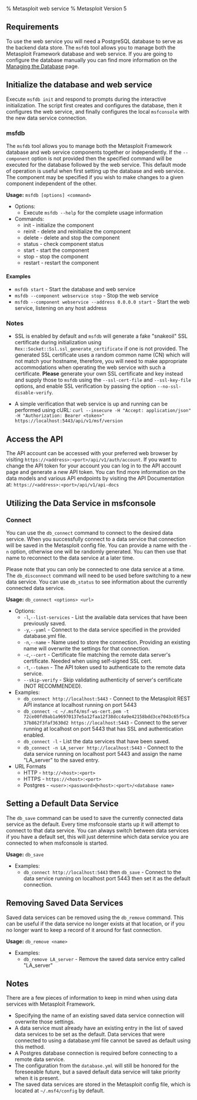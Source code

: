 % Metasploit web service
% Metasploit Version 5


## Requirements

To use the web service you will need a PostgreSQL database to serve as the backend data store. The `msfdb` tool allows you to manage both the Metasploit Framework database and web service. If you are going to configure the database manually you can find more information on the [Managing the Database](https://metasploit.help.rapid7.com/docs/managing-the-database) page.


## Initialize the database and web service

Execute `msfdb init` and respond to prompts during the interactive initialization. The script first creates and configures the database, then it configures the web service, and finally configures the local `msfconsole` with the new data service connection.

### msfdb

The `msfdb` tool allows you to manage both the Metasploit Framework database and web service components together or independently. If the `--component` option is not provided then the specified command will be executed for the database followed by the web service. This default mode of operation is useful when first setting up the database and web service. The component may be specified if you wish to make changes to a given component independent of the other.

**Usage:** `msfdb [options] <command>`

* Options:
  * Execute `msfdb --help` for the complete usage information
* Commands:
  * init - initialize the component
  * reinit - delete and reinitialize the component
  * delete - delete and stop the component
  * status - check component status
  * start - start the component
  * stop - stop the component
  * restart - restart the component

#### Examples

* `msfdb start` - Start the database and web service
* `msfdb --component webservice stop` - Stop the web service
* `msfdb --component webservice --address 0.0.0.0 start` - Start the web service, listening on any host address

### Notes

* SSL is enabled by default and `msfdb` will generate a fake "snakeoil" SSL certificate during initialization using `Rex::Socket::Ssl.ssl_generate_certificate` if one is not provided. The generated SSL certificate uses a random common name (CN) which will not match your hostname, therefore, you will need to make appropriate accommodations when operating the web service with such a certificate. **Please** generate your own SSL certificate and key instead and supply those to `msfdb` using the `--ssl-cert-file` and `--ssl-key-file` options, and enable SSL verification by passing the option `--no-ssl-disable-verify`.

* A simple verification that web service is up and running can be performed using cURL: `curl --insecure -H "Accept: application/json" -H "Authorization: Bearer <token>" https://localhost:5443/api/v1/msf/version`

## Access the API

The API account can be accessed with your preferred web browser by visiting `https://<address>:<port>/api/v1/auth/account`. If you want to change the API token for your account you can log in to the API account page and generate a new API token. You can find more information on the data models and various API endpoints by visiting the API Documentation at: `https://<address>:<port>/api/v1/api-docs`

## Utilizing the Data Service in msfconsole

### Connect

You can use the `db_connect` command to connect to the desired data service. When you successfully connect to a data service that connection will be saved in the Metasploit config file. You can provide a name with the `-n` option, otherwise one will be randomly generated. You can then use that name to reconnect to the data service at a later time.

Please note that you can only be connected to one data service at a time. The `db_disconnect` command will need to be used before switching to a new data service. You can use `db_status` to see information about the currently connected data service.

**Usage:** `db_connect <options> <url>`

* Options:
  * `-l`,`--list-services` - List the available data services that have been previously saved.
  * `-y`,`--yaml` - Connect to the data service specified in the provided database.yml file.
  * `-n`,`--name` - Name used to store the connection. Providing an existing name will overwrite the settings for that connection.
  * `-c`,`--cert` - Certificate file matching the remote data server's certificate. Needed when using self-signed SSL cert.
  * `-t`,`--token` - The API token used to authenticate to the remote data service.
  * `--skip-verify` - Skip validating authenticity of server's certificate (NOT RECOMMENDED).
* Examples:
  * `db_connect http://localhost:5443` - Connect to the Metasploit REST API instance at localhost running on port 5443
  * `db_connect -c ~/.msf4/msf-ws-cert.pem -t 72ce00fd9ab1a96970137e5a12faa12f38dcc4a9e42158bdd3ce7043c65f5ca37b862f3faf3630d2 https://localhost:5443` - Connect to the server running at localhost on port 5443 that has SSL and authentication enabled.
  * `db_connect -l` - List the data services that have been saved.
  * `db_connect -n LA_server http://localhost:5443` - Connect to the data service running on localhost port 5443 and assign the name "LA_server" to the saved entry.
* URL Formats
  * HTTP - `http://<host>:<port>`
  * HTTPS - `https://<host>:<port>`
  * Postgres - `<user>:<password>@<host>:<port>/<database name>`

## Setting a Default Data Service

The `db_save` command can be used to save the currently connected data service as the default. Every time msfconsole starts up it will attempt to connect to that data service. You can always switch between data services if you have a default set, this will just determine which data service you are connected to when msfconsole is started.

**Usage:** `db_save`
* Examples:
  * `db_connect http://localhost:5443` then `db_save` - Connect to the data service running on localhost port 5443 then set it as the default connection.

## Removing Saved Data Services

Saved data services can be removed using the `db_remove` command. This can be useful if the data service no longer exists at that location, or if you no longer want to keep a record of it around for fast connection.

**Usage:** `db_remove <name>`
 * Examples:
   * `db_remove LA_server` - Remove the saved data service entry called "LA_server"

## Notes

There are a few pieces of information to keep in mind when using data services with Metasploit Framework.
* Specifying the name of an existing saved data service connection will overwrite those settings.
* A data service must already have an existing entry in the list of saved data services to be set as the default. Data services that were connected to using a database.yml file cannot be saved as default using this method.
* A Postgres database connection is required before connecting to a remote data service.
* The configuration from the `database.yml` will still be honored for the foreseeable future, but a saved default data service will take priority when it is present.
* The saved data services are stored in the Metasploit config file, which is located at `~/.msf4/config` by default.

